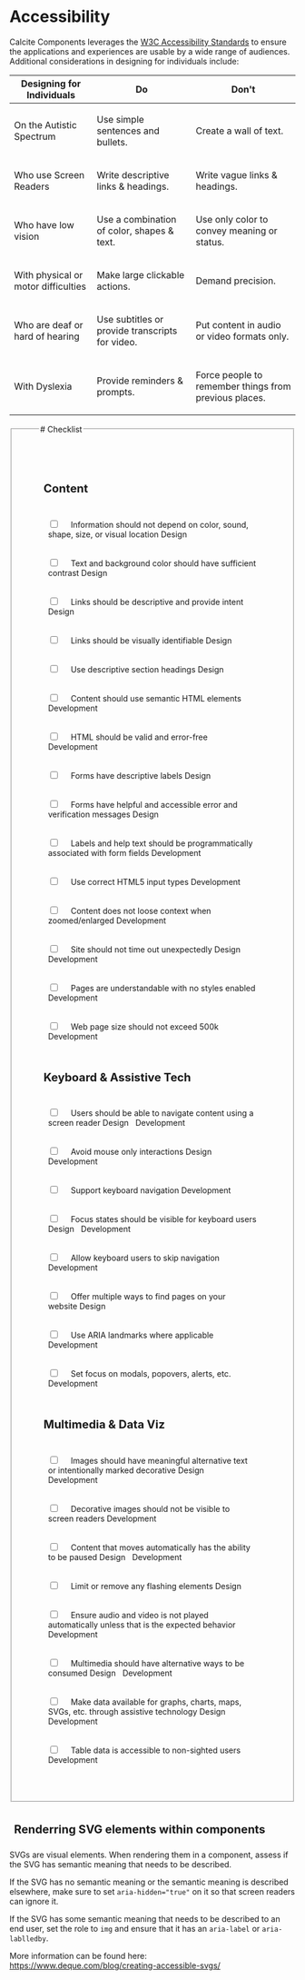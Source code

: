 <!-- markdownlint-disable no-inline-html -->
<style>
    .check-div {
        padding: 1rem;
    }
    .check-div > label {
        margin-left: 1rem;
    }
    fieldset {
        padding: 3rem;
    }
    h2 {
        font-size: 1.25rem;
        padding: 0.5rem;
    }
    calcite-chip {
        margin-right: 0.5rem;
    }
</style>

# Accessibility

Calcite Components leverages the [W3C Accessibility Standards](https://www.w3.org/WAI/standards-guidelines) to ensure the applications and experiences are usable by a wide range of audiences. Additional considerations in designing for individuals include:

| Designing for Individuals                  | Do                                                                                                                                                                               | Don't                                                                                                                                                                                  |
| ------------------------------------------ | -------------------------------------------------------------------------------------------------------------------------------------------------------------------------------- | -------------------------------------------------------------------------------------------------------------------------------------------------------------------------------------- |
| On the Autistic Spectrum                   | <p>Use simple sentences and bullets.</p> <img src="https://user-images.githubusercontent.com/5023024/173696318-e39483e1-6a78-4318-8fb0-4b2599b288e2.svg" alt="" />               | <p>Create a wall of text.</p> <img src="https://user-images.githubusercontent.com/5023024/173696337-6d2eff4d-e9be-4537-9418-f99beb2e0294.svg" alt="" />                                |
| Who use Screen Readers                     | <p>Write descriptive links & headings.</p> <img src="https://user-images.githubusercontent.com/5023024/173841832-cd01b9cb-23e7-4770-8e39-74d9562002b0.svg" alt="" />             | <p>Write vague links & headings.</p> <img src="https://user-images.githubusercontent.com/5023024/173696336-6eafc9dc-c55e-4e3f-9e08-0df30d13e50e.svg" alt="" />                         |
| <p>Who have low vision</p>                 | <p>Use a combination of color, shapes & text.</p> <img src="https://user-images.githubusercontent.com/5023024/173696330-9c3ea753-9aec-4768-bb34-4b8eea233442.svg" alt="" />      | <p>Use only color to convey meaning or status.</p> <img src="https://user-images.githubusercontent.com/5023024/173696322-e5fb7e87-a026-4cb9-97d7-4ce5fde58b5e.svg" alt="" />           |
| <p>With physical or motor difficulties</p> | <p>Make large clickable actions.</p> <img src="https://user-images.githubusercontent.com/5023024/173696323-11baf649-ec6d-499a-8e8a-cb1ffa74fc63.svg" alt="" />                   | <p>Demand precision.</p> <img src="https://user-images.githubusercontent.com/5023024/173696324-ca314eff-44a6-4327-ab2e-5d2ec215b1b8.svg" alt="" />                                     |
| <p>Who are deaf or hard of hearing</p>     | <p>Use subtitles or provide transcripts for video.</p> <img src="https://user-images.githubusercontent.com/5023024/173696320-c06c6999-2397-4390-a1f1-e4929510de90.svg" alt="" /> | <p>Put content in audio or video formats only.</p> <img src="https://user-images.githubusercontent.com/5023024/173696314-00c0911d-0acc-473d-a527-65b61f0d2101.svg" alt="" />           |
| <p>With Dyslexia</p>                       | <p>Provide reminders & prompts.</p> <img src="https://user-images.githubusercontent.com/5023024/173696328-767d2cc3-2635-449b-9159-1cea1dcdcc14.svg" alt="" />                    | <p>Force people to remember things from previous places.</p> <img src="https://user-images.githubusercontent.com/5023024/173696321-6655f279-71c0-4a8d-836f-5f429721e64a.svg" alt="" /> |

<fieldset>
    <legend># Checklist</legend>

## Content

<div class="check-div">
    <input type="checkbox" name="1" id="1">
    <label for="1">Information should not depend on color, sound, shape, size, or visual location
    <calcite-chip appearance="solid" icon="palette" scale="s">Design</calcite-chip>
    </label>
</div>
<div class="check-div">
    <input type="checkbox" name="2" id="2">
    <label for="2">Text and background color should have sufficient contrast
    <calcite-chip appearance="solid" icon="palette" scale="s">Design</calcite-chip>
    </label>
</div>
<div class="check-div">
    <input type="checkbox" name="3" id="3">
    <label for="3">Links should be descriptive and provide intent
    <calcite-chip appearance="solid" icon="palette" scale="s">Design</calcite-chip>
    </label>
</div>
<div class="check-div">
    <input type="checkbox" name="4" id="4">
    <label for="4">Links should be visually identifiable
    <calcite-chip appearance="solid" icon="palette" scale="s">Design</calcite-chip>
    </label>
</div>
<div class="check-div">
    <input type="checkbox" name="5" id="5">
    <label for="5">Use descriptive section headings
    <calcite-chip appearance="solid" icon="palette" scale="s">Design</calcite-chip>
    </label>
</div>
<div class="check-div">
    <input type="checkbox" name="6" id="6">
    <label for="6">Content should use semantic HTML elements
    <calcite-chip appearance="solid" kind="neutral" icon="code" scale="s">Development</calcite-chip>
    </label>
</div>
<div class="check-div">
    <input type="checkbox" name="7" id="7">
    <label for="7">HTML should be valid and error-free
    <calcite-chip appearance="solid" kind="neutral" icon="code" scale="s">Development</calcite-chip>
    </label>
</div>
<div class="check-div">
    <input type="checkbox" name="8" id="8">
    <label for="8">Forms have descriptive labels
    <calcite-chip appearance="solid" icon="palette" scale="s">Design</calcite-chip>
    </label>
</div>
<div class="check-div">
    <input type="checkbox" name="9" id="9">
    <label for="9">Forms have helpful and accessible error and verification messages
    <calcite-chip appearance="solid" icon="palette" scale="s">Design</calcite-chip>
    </label>
</div>
<div class="check-div">
    <input type="checkbox" name="10" id="10">
    <label for="10">Labels and help text should be programmatically associated with form fields
    <calcite-chip appearance="solid" kind="neutral" icon="code" scale="s">Development</calcite-chip>
    </label>
</div>
<div class="check-div">
    <input type="checkbox" name="11" id="11">
    <label for="11">Use correct HTML5 input types
    <calcite-chip appearance="solid" kind="neutral" icon="code" scale="s">Development</calcite-chip>
    </label>
</div>
<div class="check-div">
    <input type="checkbox" name="12" id="12">
    <label for="12">Content does not loose context when zoomed/enlarged
    <calcite-chip appearance="solid" kind="neutral" icon="code" scale="s">Development</calcite-chip>
    </label>
</div>
<div class="check-div">
    <input type="checkbox" name="13" id="13">
    <label for="13">Site should not time out unexpectedly
    <calcite-chip appearance="solid" icon="palette" scale="s">Design</calcite-chip>
    <calcite-chip appearance="solid" kind="neutral" icon="code" scale="s">Development</calcite-chip>
    </label>
</div>
<div class="check-div">
    <input type="checkbox" name="14" id="14">
    <label for="14">Pages are understandable with no styles enabled
    <calcite-chip appearance="solid" kind="neutral" icon="code" scale="s">Development</calcite-chip>
    </label>
</div>
<div class="check-div">
    <input type="checkbox" name="15" id="15">
    <label for="15">Web page size should not exceed 500k
    <calcite-chip appearance="solid" kind="neutral" icon="code" scale="s">Development</calcite-chip>
    </label>
</div>

## Keyboard & Assistive Tech

<div class="check-div">
    <input type="checkbox" name="16" id="16">
    <label for="16">Users should be able to navigate content using a screen reader
    <calcite-chip appearance="solid" icon="palette" scale="s">Design</calcite-chip>
    <calcite-chip appearance="solid" kind="neutral" icon="code" scale="s">Development</calcite-chip>
    </label>
</div>
<div class="check-div">
    <input type="checkbox" name="17" id="17">
    <label for="17">Avoid mouse only interactions
    <calcite-chip appearance="solid" icon="palette" scale="s">Design</calcite-chip>
    <calcite-chip appearance="solid" kind="neutral" icon="code" scale="s">Development</calcite-chip>
    </label>
</div>
<div class="check-div">
    <input type="checkbox" name="18" id="18">
    <label for="18">Support keyboard navigation
    <calcite-chip appearance="solid" kind="neutral" icon="code" scale="s">Development</calcite-chip>
    </label>
</div>
<div class="check-div">
    <input type="checkbox" name="19" id="19">
    <label for="19">Focus states should be visible for keyboard users
    <calcite-chip appearance="solid" icon="palette" scale="s">Design</calcite-chip>
    <calcite-chip appearance="solid" kind="neutral" icon="code" scale="s">Development</calcite-chip>
    </label>
</div>
<div class="check-div">
    <input type="checkbox" name="20" id="20">
    <label for="20">Allow keyboard users to skip navigation
    <calcite-chip appearance="solid" kind="neutral" icon="code" scale="s">Development</calcite-chip>
    </label>
</div>
<div class="check-div">
    <input type="checkbox" name="21" id="21">
    <label for="21">Offer multiple ways to find pages on your website
    <calcite-chip appearance="solid" icon="palette" scale="s">Design</calcite-chip>
    </label>
</div>
<div class="check-div">
    <input type="checkbox" name="22" id="22">
    <label for="22">Use ARIA landmarks where applicable
    <calcite-chip appearance="solid" kind="neutral" icon="code" scale="s">Development</calcite-chip>
    </label>
</div>
<div class="check-div">
    <input type="checkbox" name="23" id="23">
    <label for="23">Set focus on modals, popovers, alerts, etc.
    <calcite-chip appearance="solid" kind="neutral" icon="code" scale="s">Development</calcite-chip>
    </label>
</div>

## Multimedia & Data Viz

<div class="check-div">
    <input type="checkbox" name="25" id="25">
    <label for="25">Images should have meaningful alternative text or intentionally marked decorative
    <calcite-chip appearance="solid" icon="palette" scale="s">Design</calcite-chip>
    <calcite-chip appearance="solid" kind="neutral" icon="code" scale="s">Development</calcite-chip>
    </label>
</div>
<div class="check-div">
    <input type="checkbox" name="26" id="26">
    <label for="26">Decorative images should not be visible to screen readers
    <calcite-chip appearance="solid" kind="neutral" icon="code" scale="s">Development</calcite-chip>
    </label>
</div>
<div class="check-div">
    <input type="checkbox" name="27" id="27">
    <label for="27">Content that moves automatically has the ability to be paused
    <calcite-chip appearance="solid" icon="palette" scale="s">Design</calcite-chip>
    <calcite-chip appearance="solid" kind="neutral" icon="code" scale="s">Development</calcite-chip>
    </label>
</div>
<div class="check-div">
    <input type="checkbox" name="28" id="28">
    <label for="28">Limit or remove any flashing elements
    <calcite-chip appearance="solid" icon="palette" scale="s">Design</calcite-chip>
    </label>
</div>
<div class="check-div">
    <input type="checkbox" name="29" id="29">
    <label for="29">Ensure audio and video is not played automatically unless that is the expected behavior
    <calcite-chip appearance="solid" kind="neutral" icon="code" scale="s">Development</calcite-chip>
    </label>
</div>
<div class="check-div">
    <input type="checkbox" name="30" id="30">
    <label for="30">Multimedia should have alternative ways to be consumed
    <calcite-chip appearance="solid" icon="palette" scale="s">Design</calcite-chip>
    <calcite-chip appearance="solid" kind="neutral" icon="code" scale="s">Development</calcite-chip>
    </label>
</div>
<div class="check-div">
    <input type="checkbox" name="31" id="31">
    <label for="31">Make data available for graphs, charts, maps, SVGs, etc. through assistive technology
    <calcite-chip appearance="solid" icon="palette" scale="s">Design</calcite-chip>
    <calcite-chip appearance="solid" kind="neutral" icon="code" scale="s">Development</calcite-chip>
    </label>
</div>
<div class="check-div">
    <input type="checkbox" name="32" id="32">
    <label for="32">Table data is accessible to non-sighted users
    <calcite-chip appearance="solid" kind="neutral" icon="code" scale="s">Development</calcite-chip>
    </label>
</div>

</fieldset>

## Renderring SVG elements within components

SVGs are visual elements. When rendering them in a component, assess if the SVG has semantic meaning that needs to be described.

If the SVG has no semantic meaning or the semantic meaning is described elsewhere, make sure to set `aria-hidden="true"` on it so that screen readers can ignore it.

If the SVG has some semantic meaning that needs to be described to an end user, set the role to `img` and ensure that it has an `aria-label` or `aria-lablledby`.

More information can be found here: <https://www.deque.com/blog/creating-accessible-svgs/>
